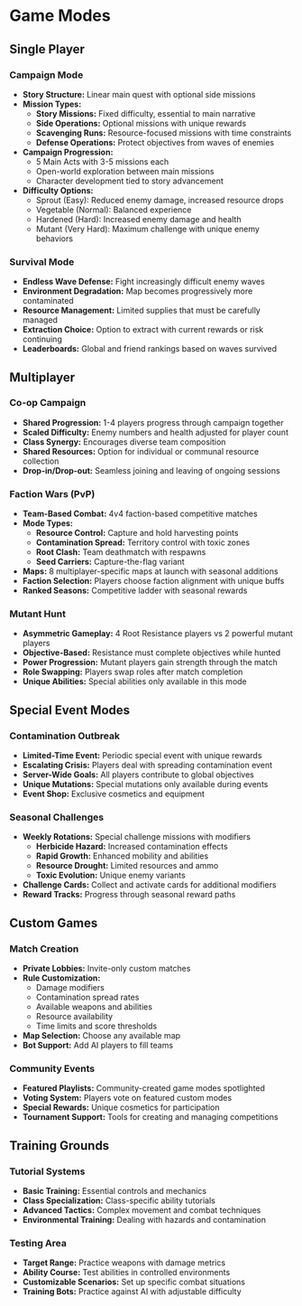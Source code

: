 # Game Modes

## Single Player

### Campaign Mode
- **Story Structure:** Linear main quest with optional side missions
- **Mission Types:**
  - **Story Missions:** Fixed difficulty, essential to main narrative
  - **Side Operations:** Optional missions with unique rewards
  - **Scavenging Runs:** Resource-focused missions with time constraints
  - **Defense Operations:** Protect objectives from waves of enemies
- **Campaign Progression:**
  - 5 Main Acts with 3-5 missions each
  - Open-world exploration between main missions
  - Character development tied to story advancement
- **Difficulty Options:**
  - Sprout (Easy): Reduced enemy damage, increased resource drops
  - Vegetable (Normal): Balanced experience
  - Hardened (Hard): Increased enemy damage and health
  - Mutant (Very Hard): Maximum challenge with unique enemy behaviors

### Survival Mode
- **Endless Wave Defense:** Fight increasingly difficult enemy waves
- **Environment Degradation:** Map becomes progressively more contaminated
- **Resource Management:** Limited supplies that must be carefully managed
- **Extraction Choice:** Option to extract with current rewards or risk continuing
- **Leaderboards:** Global and friend rankings based on waves survived

## Multiplayer

### Co-op Campaign
- **Shared Progression:** 1-4 players progress through campaign together
- **Scaled Difficulty:** Enemy numbers and health adjusted for player count
- **Class Synergy:** Encourages diverse team composition
- **Shared Resources:** Option for individual or communal resource collection
- **Drop-in/Drop-out:** Seamless joining and leaving of ongoing sessions

### Faction Wars (PvP)
- **Team-Based Combat:** 4v4 faction-based competitive matches
- **Mode Types:**
  - **Resource Control:** Capture and hold harvesting points
  - **Contamination Spread:** Territory control with toxic zones
  - **Root Clash:** Team deathmatch with respawns
  - **Seed Carriers:** Capture-the-flag variant
- **Maps:** 8 multiplayer-specific maps at launch with seasonal additions
- **Faction Selection:** Players choose faction alignment with unique buffs
- **Ranked Seasons:** Competitive ladder with seasonal rewards

### Mutant Hunt
- **Asymmetric Gameplay:** 4 Root Resistance players vs 2 powerful mutant players
- **Objective-Based:** Resistance must complete objectives while hunted
- **Power Progression:** Mutant players gain strength through the match
- **Role Swapping:** Players swap roles after match completion
- **Unique Abilities:** Special abilities only available in this mode

## Special Event Modes

### Contamination Outbreak
- **Limited-Time Event:** Periodic special event with unique rewards
- **Escalating Crisis:** Players deal with spreading contamination event
- **Server-Wide Goals:** All players contribute to global objectives
- **Unique Mutations:** Special mutations only available during events
- **Event Shop:** Exclusive cosmetics and equipment

### Seasonal Challenges
- **Weekly Rotations:** Special challenge missions with modifiers
  - **Herbicide Hazard:** Increased contamination effects
  - **Rapid Growth:** Enhanced mobility and abilities
  - **Resource Drought:** Limited resources and ammo
  - **Toxic Evolution:** Unique enemy variants
- **Challenge Cards:** Collect and activate cards for additional modifiers
- **Reward Tracks:** Progress through seasonal reward paths

## Custom Games

### Match Creation
- **Private Lobbies:** Invite-only custom matches
- **Rule Customization:**
  - Damage modifiers
  - Contamination spread rates
  - Available weapons and abilities
  - Resource availability
  - Time limits and score thresholds
- **Map Selection:** Choose any available map
- **Bot Support:** Add AI players to fill teams

### Community Events
- **Featured Playlists:** Community-created game modes spotlighted
- **Voting System:** Players vote on featured custom modes
- **Special Rewards:** Unique cosmetics for participation
- **Tournament Support:** Tools for creating and managing competitions

## Training Grounds

### Tutorial Systems
- **Basic Training:** Essential controls and mechanics
- **Class Specialization:** Class-specific ability tutorials
- **Advanced Tactics:** Complex movement and combat techniques
- **Environmental Training:** Dealing with hazards and contamination

### Testing Area
- **Target Range:** Practice weapons with damage metrics
- **Ability Course:** Test abilities in controlled environments
- **Customizable Scenarios:** Set up specific combat situations
- **Training Bots:** Practice against AI with adjustable difficulty